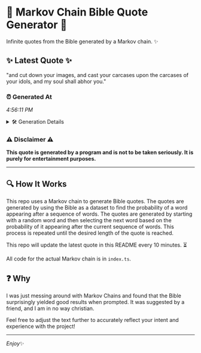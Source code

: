 # 📖 Markov Chain Bible Quote Generator 📖

Infinite quotes from the Bible generated by a Markov chain. ✨

## ✨ Latest Quote ✨
"and cut down your images, and cast your carcases upon the carcases of your idols, and my soul shall abhor you."

### ⏰ Generated At
*4:56:11 PM*

<details>
    <summary>🛠️ Generation Details</summary>
    <p>
        <strong>🌱 Seed:</strong> and<br>
        <strong>🔄 Iterations:</strong> 20<br>
        <strong>📜 Context History:</strong><br>[ and ]: cut<br>[ and, cut ]: down<br>[ and, cut, down ]: your<br>[ and, cut, down, your ]: images,<br>[ and, cut, down, your, images, ]: and<br>[ and, cut, down, your, images,, and ]: cast<br>[ cut, down, your, images,, and, cast ]: your<br>[ down, your, images,, and, cast, your ]: carcases<br>[ your, images,, and, cast, your, carcases ]: upon<br>[ images,, and, cast, your, carcases, upon ]: the<br>[ and, cast, your, carcases, upon, the ]: carcases<br>[ cast, your, carcases, upon, the, carcases ]: of<br>[ your, carcases, upon, the, carcases, of ]: your<br>[ carcases, upon, the, carcases, of, your ]: idols,<br>[ upon, the, carcases, of, your, idols, ]: and<br>[ the, carcases, of, your, idols,, and ]: my<br>[ carcases, of, your, idols,, and, my ]: soul<br>[ of, your, idols,, and, my, soul ]: shall<br>[ your, idols,, and, my, soul, shall ]: abhor<br>[ idols,, and, my, soul, shall, abhor ]: you.<br>
    </p>
</details>

### ⚠️ Disclaimer ⚠️
**This quote is generated by a program and is not to be taken seriously. It is purely for entertainment purposes.**

---

## 🔍 How It Works

This repo uses a Markov chain to generate Bible quotes. The quotes are generated by using the Bible as a dataset to find the probability of a word appearing after a sequence of words. The quotes are generated by starting with a random word and then selecting the next word based on the probability of it appearing after the current sequence of words. This process is repeated until the desired length of the quote is reached.

This repo will update the latest quote in this README every 10 minutes. ⏳

All code for the actual Markov chain is in `index.ts`.

## ❓ Why

I was just messing around with Markov Chains and found that the Bible surprisingly yielded good results when prompted. 
It was suggested by a friend, and I am in no way christian.

Feel free to adjust the text further to accurately reflect your intent and experience with the project!

---

*Enjoy*✨

